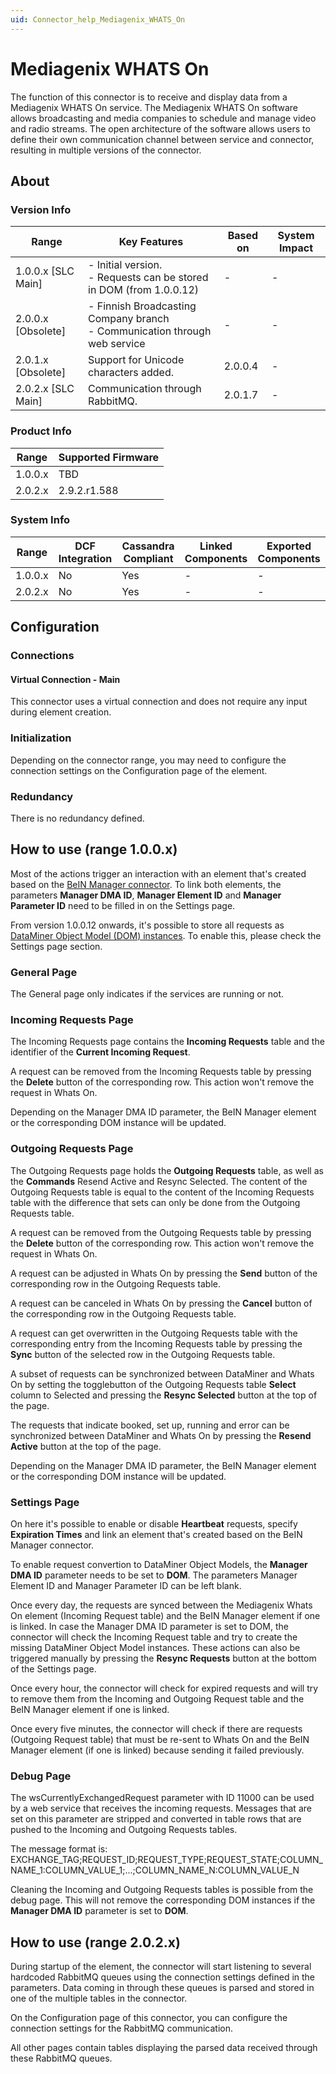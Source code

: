```yaml
---
uid: Connector_help_Mediagenix_WHATS_On
---
```


# Mediagenix WHATS On

The function of this connector is to receive and display data from a Mediagenix WHATS On service. The Mediagenix WHATS On software allows broadcasting and media companies to schedule and manage video and radio streams. The open architecture of the software allows users to define their own communication channel between service and connector, resulting in multiple versions of the connector.

## About

### Version Info

| Range              | Key Features                                                                  | Based on | System Impact |
|--------------------|-------------------------------------------------------------------------------|----------|---------------|
| 1.0.0.x [SLC Main] | - Initial version. <br>- Requests can be stored in DOM (from 1.0.0.12)        | -        | -             |
| 2.0.0.x [Obsolete] | - Finnish Broadcasting Company branch <br>- Communication through web service | -        | -             |
| 2.0.1.x [Obsolete] | Support for Unicode characters added.                                         | 2.0.0.4  | -             |
| 2.0.2.x [SLC Main] | Communication through RabbitMQ.                                               | 2.0.1.7  | -             |

### Product Info

| Range     | Supported Firmware     |
|-----------|------------------------|
| 1.0.0.x   | TBD                    |
| 2.0.2.x   | 2.9.2.r1.588           |

### System Info

| Range     | DCF Integration     | Cassandra Compliant     | Linked Components     | Exported Components     |
|-----------|---------------------|-------------------------|-----------------------|-------------------------|
| 1.0.0.x   | No                  | Yes                     | -                     | -                       |
| 2.0.2.x   | No                  | Yes                     | -                     | -                       |

## Configuration

### Connections

#### Virtual Connection - Main

This connector uses a virtual connection and does not require any input during element creation.

### Initialization

Depending on the connector range, you may need to configure the connection settings on the Configuration page of the element.

### Redundancy

There is no redundancy defined.

## How to use (range 1.0.0.x)

Most of the actions trigger an interaction with an element that's created based on the [BeIN Manager connector](https://catalog.dataminer.services/details/connector/3437). To link both elements, the parameters **Manager DMA ID**, **Manager Element ID** and **Manager Parameter ID** need to be filled in on the Settings page. 

From version 1.0.0.12 onwards, it's possible to store all requests as [DataMiner Object Model (DOM) instances](https://docs.dataminer.services/user-guide/Advanced_Modules/DOM/DOM.html). To enable this, please check the Settings page section.

### General Page

The General page only indicates if the services are running or not.

### Incoming Requests Page

The Incoming Requests page contains the **Incoming Requests** table and the identifier of the **Current Incoming Request**.

A request can be removed from the Incoming Requests table by pressing the **Delete** button of the corresponding row. This action won't remove the request in Whats On. 

Depending on the Manager DMA ID parameter, the BeIN Manager element or the corresponding DOM instance will be updated.

### Outgoing Requests Page

The Outgoing Requests page holds the **Outgoing Requests** table, as well as the **Commands** Resend Active and Resync Selected. The content of the Outgoing Requests table is equal to the content of the Incoming Requests table with the difference that sets can only be done from the Outgoing Requests table.

A request can be removed from the Outgoing Requests table by pressing the **Delete** button of the corresponding row. This action won't remove the request in Whats On.

A request can be adjusted in Whats On by pressing the **Send** button of the corresponding row in the Outgoing Requests table.

A request can be canceled in Whats On by pressing the **Cancel** button of the corresponding row in the Outgoing Requests table.

A request can get overwritten in the Outgoing Requests table with the corresponding entry from the Incoming Requests table by pressing the **Sync** button of the selected row in the Outgoing Requests table.

A subset of requests can be synchronized between DataMiner and Whats On by setting the togglebutton of the Outgoing Requests table **Select** column to Selected and pressing the **Resync Selected** button at the top of the page.

The requests that indicate booked, set up, running and error can be synchronized between DataMiner and Whats On by pressing the **Resend Active** button at the top of the page.

Depending on the Manager DMA ID parameter, the BeIN Manager element or the corresponding DOM instance will be updated.

### Settings Page

On here it's possible to enable or disable **Heartbeat** requests, specify **Expiration Times** and link an element that's created based on the BeIN Manager connector.

To enable request convertion to DataMiner Object Models, the **Manager DMA ID** parameter needs to be set to **DOM**. The parameters Manager Element ID and Manager Parameter ID can be left blank.

Once every day, the requests are synced between the Mediagenix Whats On element (Incoming Request table) and the BeIN Manager element if one is linked. In case the Manager DMA ID parameter is set to DOM, the connector will check the Incoming Request table and try to create the missing DataMiner Object Model instances. These actions can also be triggered manually by pressing the **Resync Requests** button at the bottom of the Settings page.

Once every hour, the connector will check for expired requests and will try to remove them from the Incoming and Outgoing Request table and the BeIN Manager element if one is linked.

Once every five minutes, the connector will check if there are requests (Outgoing Request table) that must be re-sent to Whats On and the BeIN Manager element (if one is linked) because sending it failed previously.

### Debug Page

The wsCurrentlyExchangedRequest parameter with ID 11000 can be used by a web service that receives the incoming requests. Messages that are set on this parameter are stripped and converted in table rows that are pushed to the Incoming and Outgoing Requests tables.

The message format is:
EXCHANGE_TAG;REQUEST_ID;REQUEST_TYPE;REQUEST_STATE;COLUMN_NAME_1:COLUMN_VALUE_1;...;COLUMN_NAME_N:COLUMN_VALUE_N

Cleaning the Incoming and Outgoing Requests tables is possible from the debug page. This will not remove the corresponding DOM instances if the **Manager DMA ID** parameter is set to **DOM**.

## How to use (range 2.0.2.x)

During startup of the element, the connector will start listening to several hardcoded RabbitMQ queues using the connection settings defined in the parameters.
Data coming in through these queues is parsed and stored in one of the multiple tables in the connector.

On the Configuration page of this connector, you can configure the connection settings for the RabbitMQ communication.

All other pages contain tables displaying the parsed data received through these RabbitMQ queues.
